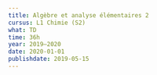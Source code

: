 ```yaml
---
title: Algèbre et analyse élémentaires 2
cursus: L1 Chimie (S2)
what: TD
time: 36h
year: 2019–2020
date: 2020-01-01
publishdate: 2019-05-15
---
```

